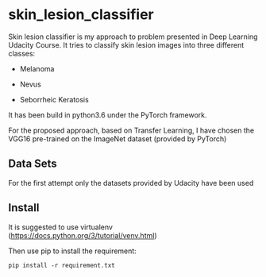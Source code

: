 # skin_lesion_classifier

Skin lesion classifier is my approach to problem presented in Deep Learning Udacity Course. It tries to classify skin lesion images into three different classes: 

- Melanoma

- Nevus

- Seborrheic Keratosis


It has been build in python3.6 under the PyTorch framework. 

For the proposed approach, based on Transfer Learning, I have chosen the VGG16 pre-trained on the ImageNet dataset (provided by PyTorch) 


Data Sets 
--------

For the first attempt only the datasets provided by Udacity have been used


Install
--------

It is suggested to use virtualenv (https://docs.python.org/3/tutorial/venv.html)

Then use pip to install the requirement:

```
pip install -r requirement.txt
```

